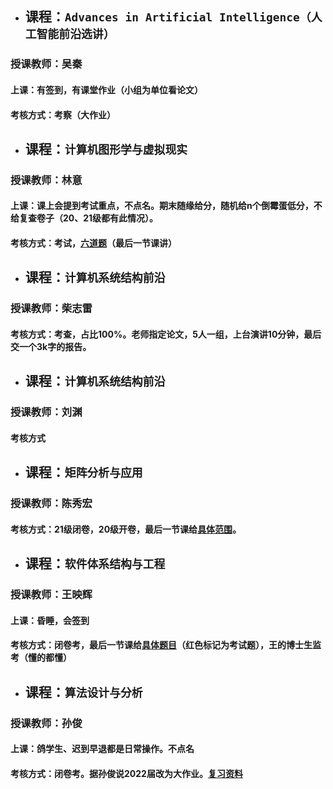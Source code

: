 + ## 课程：` Advances in Artificial Intelligence（人工智能前沿选讲） `
### 授课教师：吴秦
#### 上课：有签到，有课堂作业（小组为单位看论文）
#### 考核方式：考察（大作业）

+ ## 课程：` 计算机图形学与虚拟现实 `
### 授课教师：林意
#### 上课：课上会提到考试重点，不点名。期末随缘给分，随机给n个倒霉蛋低分，不给复查卷子（20、21级都有此情况）。
#### 考核方式：考试，[六道题][JSJTXXFX]（最后一节课讲）


+ ## 课程：` 计算机系统结构前沿 `
### 授课教师：柴志雷
#### 考核方式：考查，占比100%。老师指定论文，5人一组，上台演讲10分钟，最后交一个3k字的报告。

+ ## 课程：` 计算机系统结构前沿 `
### 授课教师：刘渊
#### 考核方式

+ ## 课程：` 矩阵分析与应用 `
### 授课教师：陈秀宏
#### 考核方式：21级闭卷，20级开卷，最后一节课给[具体范围][JZFXFX]。

+ ## 课程：` 软件体系结构与工程 `
### 授课教师：王映辉
#### 上课：昏睡，会签到
#### 考核方式：闭卷考，最后一节课给[具体题目][RJTXFX]（红色标记为考试题），王的博士生监考（懂的都懂）

+ ## 课程：` 算法设计与分析 `
### 授课教师：孙俊
#### 上课：鸽学生、迟到早退都是日常操作。不点名
#### 考核方式：闭卷考。据孙俊说2022届改为大作业。[复习资料][SFSJFXZL]


[RJTXFX]:https://github.com/gcw0618/JNU/blob/main/%E5%A4%8D%E4%B9%A0%E8%B5%84%E6%96%99/%E8%BD%AF%E4%BB%B6%E4%BD%93%E7%B3%BB%E7%BB%93%E6%9E%84/2021%E8%BD%AF%E4%BB%B6%E4%BD%93%E7%B3%BB%E7%BB%93%E6%9E%84%E6%9C%9F%E6%9C%AB%20.pdf
[JSJTXXFX]:https://github.com/gcw0618/JNU/blob/main/%E5%A4%8D%E4%B9%A0%E8%B5%84%E6%96%99/%E8%AE%A1%E7%AE%97%E6%9C%BA%E5%9B%BE%E5%BD%A2%E5%AD%A6%E4%B8%8E%E8%99%9A%E6%8B%9F%E7%8E%B0%E5%AE%9E/%E5%A4%8D%E4%B9%A0%E9%A2%98.pdf
[JZFXFX]:https://github.com/gcw0618/JNU/tree/main/%E5%A4%8D%E4%B9%A0%E8%B5%84%E6%96%99/%E7%9F%A9%E9%98%B5%E5%88%86%E6%9E%90
[SFSJFXZL]:https://github.com/gcw0618/JNU/tree/main/%E5%A4%8D%E4%B9%A0%E8%B5%84%E6%96%99/%E7%AE%97%E6%B3%95%E8%AE%BE%E8%AE%A1%E4%B8%8E%E5%88%86%E6%9E%90
